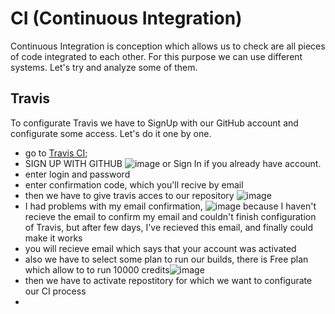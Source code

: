 #  CI (Continuous Integration)
Continuous Integration is conception which allows us to check are all pieces of code integrated to each other. For this purpose we can use different systems. Let's try and analyze some of them.

## Travis
To configurate Travis we have to SignUp with our GitHub account and configurate some access. Let's do it one by one.
* go to [Travis CI](https://app.travis-ci.com);
* SIGN UP WITH GITHUB ![image](https://user-images.githubusercontent.com/91627367/145447054-c710ff22-0184-486f-ab58-419fa6f1c04d.png) or Sign In if you already have account.
* enter login and password
* enter confirmation code, which you'll recive by email
* then we have to give travis acces to our repository ![image](https://user-images.githubusercontent.com/91627367/145447564-8e25a39c-0007-4c8c-a6c2-5ab233acfc4d.png)
* I had problems with my email confirmation, ![image](https://user-images.githubusercontent.com/91627367/145447877-54974778-9fd7-4f42-a805-890f529f125c.png)
because I haven't recieve the email to confirm my email and couldn't finish configuration of Travis, but after few days, I've recieved this email, and finally could make it works
* you will recieve email which says that your account was activated
* also we have to select some plan to run our builds, there is Free plan which allow to to run 10000 credits![image](https://user-images.githubusercontent.com/91627367/145448841-418eb0e0-8c25-47a7-bad9-552fdb380a6b.png)
* then we have to activate repostitory for which we want to configurate our CI process
* 
